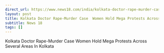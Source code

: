 ```yaml
---
direct_url: https://www.news18.com/india/kolkata-doctor-rape-murder-case-live-updates-autopsy-report-countrywide-protests-cbi-rg-kar-medical-college-hospital-calcutta-high-court-mamata-banerjee-liveblog-9015061.html
layout: post
title: Kolkata Doctor Rape-Murder Case  Women Hold Mega Protests Across Several Areas In Kolkata
subtitle: News 18
tags: []
---
```


Kolkata Doctor Rape-Murder Case  Women Hold Mega Protests Across Several Areas In Kolkata

